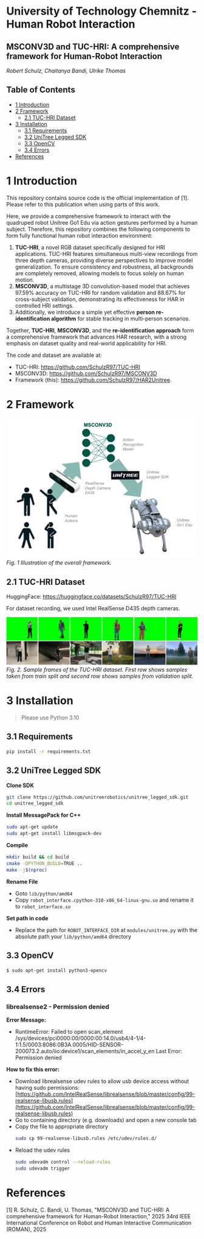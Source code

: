 <h1>University of Technology Chemnitz - Human Robot Interaction</h1>
<h2>MSCONV3D and TUC-HRI: A comprehensive framework for Human-Robot Interaction</h2>

_Robert Schulz, Chaitanya Bandi, Ulrike Thomas_

<h2>Table of Contents</h2>

- [1 Introduction](#1-introduction)
- [2 Framework](#2-framework)
  - [2.1 TUC-HRI Dataset](#21-tuc-hri-dataset)
- [3 Installation](#3-installation)
  - [3.1 Requirements](#31-requirements)
  - [3.2 UniTree Legged SDK](#32-unitree-legged-sdk)
  - [3.3 OpenCV](#33-opencv)
  - [3.4 Errors](#34-errors)
- [References](#references)

# 1 Introduction
This repository contains source code is the official implementation of [1]. Please refer to this publication when using parts of this work.

Here, we provide a comprehensive framework to interact with the quadruped robot Unitree Go1 Edu via action gestures performed by a human subject. Therefore, this repository combines the following components to form fully functional human robot interaction environment:
1. **TUC-HRI**, a novel RGB dataset specifically designed for HRI applications. TUC-HRI features simultaneous multi-view recordings from three depth cameras, providing diverse perspectives to improve model generalization. To ensure consistency and robustness, all backgrounds are completely removed, allowing models to focus solely on human motion.
2. **MSCONV3D**, a multistage 3D convolution-based model that achieves 97.59% accuracy on TUC-HRI for random validation and 88.67% for cross-subject validation, demonstrating its effectiveness for HAR in controlled HRI settings. 
3. Additionally, we introduce a simple yet effective **person re-identification algorithm** for stable tracking in multi-person scenarios.

Together, **TUC-HRI**, **MSCONV3D**, and the **re-identification approach** form a comprehensive framework that advances HAR research, with a strong emphasis on dataset quality and real-world applicability for HRI.

The code and dataset are available at:
- TUC-HRI: https://github.com/SchulzR97/TUC-HRI
- MSCONV3D: https://github.com/SchulzR97/MSCONV3D
- Framework (this): https://github.com/SchulzR97/HAR2Unitree.

# 2 Framework
![](image/framework.png)
_Fig. 1 Illustration of the overall framework._

## 2.1 TUC-HRI Dataset
HuggingFace: https://huggingface.co/datasets/SchulzR97/TUC-HRI

For dataset recording, we used Intel RealSense D435 depth cameras.

![](image/dataset.png)
_Fig. 2. Sample frames of the TUC-HRI dataset. First row shows samples taken from train split and second row shows samples from validation split._

# 3 Installation
> Please use Python 3.10

## 3.1 Requirements
```bash
pip install -r requirements.txt
```

## 3.2 UniTree Legged SDK
**Clone SDK**
```bash
git clone https://github.com/unitreerobotics/unitree_legged_sdk.git
cd unitree_legged_sdk
```
**Install MessagePack for C++**
```bash
sudo apt-get update
sudo apt-get install libmsgpack-dev
```
**Compile**
```bash
mkdir build && cd build
cmake -DPYTHON_BUILD=TRUE ..
make -j$(nproc)
```

**Rename File**
- Goto `lib/python/amd64`
- Copy `robot_interface.cpython-310-x86_64-linux-gnu.so` and rename it to `robot_interface.so`

**Set path in code**
- Replace the path for `ROBOT_INTERFACE_DIR` at `modules/unitree.py` with the absolute path your `lib/python/amd64` directory

## 3.3 OpenCV
```bash
$ sudo apt-get install python3-opencv
```

## 3.4 Errors
<h3>librealsense2 - Permission denied</h3>

**Error Message:**<br>
- RuntimeError: Failed to open scan_element /sys/devices/pci0000:00/0000:00:14.0/usb4/4-1/4-1:1.5/0003:8086:0B3A.0005/HID-SENSOR-200073.2.auto/iio:device1/scan_elements/in_accel_y_en Last Error: Permission denied

**How to fix this error:**<br>
- Download librealsense udev rules to allow usb device access without having sudo permissions: [https://github.com/IntelRealSense/librealsense/blob/master/config/99-realsense-libusb.rules](https://github.com/IntelRealSense/librealsense/blob/master/config/99-realsense-libusb.rules)
- Go to containing directory (e.g. downloads) and open a new console tab
- Copy the file to appropriate directory
    ```bash
    sudo cp 99-realsense-libusb.rules /etc/udev/rules.d/
    ```
- Reload the udev rules
    ```bash
    sudo udevadm control --reload-rules
    sudo udevadm trigger
    ```

# References
[1] R. Schulz, C. Bandi, U. Thomas, "MSCONV3D and TUC-HRI: A comprehensive framework for Human-Robot Interaction," 2025 34rd IEEE International Conference on Robot and Human Interactive Communication (ROMAN), 2025